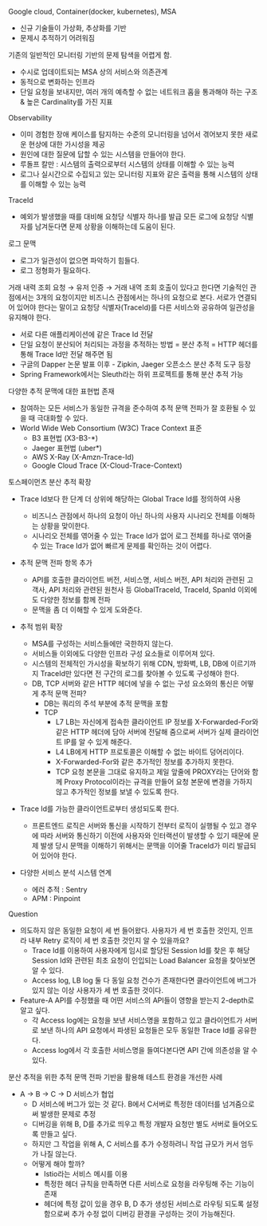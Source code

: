 Google cloud, Container(docker, kubernetes), MSA
- 신규 기술들이 가상화, 추상화를 기반
- 문제시 추적하기 어려워짐

기존의 일반적인 모니터링 기반의 문제 탐색을 어렵게 함.
- 수시로 업데이트되는 MSA 상의 서비스와 의존관계
- 동적으로 변화하는 인프라
- 단일 요청을 보내지만, 여러 개의 예측할 수 없는 네트워크 홉을 통과해야 하는 구조 & 높은 Cardinality를 가진 지표

Observability
- 이미 경험한 장애 케이스를 탐지하는 수준의 모니터링을 넘어서 겪어보지 못한 새로운 현상에 대한 가시성을 제공
- 원인에 대한 질문에 답할 수 있는 시스템을 만들어야 한다.
- 루돌프 칼만 : 시스템의 출력으로부터 시스템의 상태를 이해할 수 있는 능력
- 로그나 실시간으로 수집되고 있는 모니터링 지표와 같은 출력을 통해 시스템의 상태를 이해할 수 있는 능력

TraceId
- 예외가 발생했을 때를 대비해 요청당 식별자 하나를 발급 모든 로그에 요청당 식별자를 남겨둔다면 문제 상황을 이해하는데 도움이 된다.

로그 문맥
- 로그가 일관성이 없으면 파악하기 힘들다.
- 로그 정형화가 필요하다.

거래 내력 조회 요청 
→ 유저 인증
→ 거래 내역 조회
호출이 있다고 한다면 기술적인 관점에서는 3개의 요청이지만 비즈니스 관점에서는 하나의 요청으로 본다.
서로가 연결되어 있어야 한다는 말이고 요청당 식별자(TraceId)를 다른 서비스와 공유하여 일관성을 유지해야 한다.
- 서로 다른 애플리케이션에 같은 Trace Id 전달
- 단일 요청이 분산되어 처리되는 과정을 추적하는 방법 = 분산 추적 = HTTP 헤더를 통해 Trace Id만 전달 해주면 됨
- 구글의 Dapper 논문 발표 이후 - Zipkin, Jaeger 오픈소스 분산 추적 도구 등장
- Spring Framework에서는 Sleuth라는 하위 프로젝트를 통해 분산 추적 가능

다양한 추적 문맥에 대한 표현법 존재
- 참여하는 모든 서비스가 동일한 규격을 준수하여 추적 문맥 전파가 잘 호환될 수 있을 때 극대화할 수 있다.
- World Wide Web Consortium (W3C) Trace Context 표준
  - B3 표현법 (X3-B3-*)
  - Jaeger 표현법 (uber*)
  - AWS X-Ray (X-Amzn-Trace-Id)
  - Google Cloud Trace (X-Cloud-Trace-Context)

토스페이먼츠 분산 추적 확장
- Trace Id보다 한 단계 더 상위에 해당하는 Global Trace Id를 정의하여 사용
  - 비즈니스 관점에서 하나의 요청이 아닌 하나의 사용자 시나리오 전체를 이해하는 상황을 맞이한다.
  - 시나리오 전체를 엮어줄 수 있는 Trace Id가 없어 로그 전체를 하나로 엮어줄 수 있는 Trace Id가 없어 빠르게 문제를 확인하는 것이 어렵다.

- 추적 문맥 전파 항목 추가
  - API를 호출한 클라이언트 버전, 서비스명, 서비스 버전, API 처리와 관련된 고객사, API 처리와 관련된 원천사 등 GlobalTraceId, TraceId, SpanId 이외에도 다양한 정보를 함께 전파
  - 문맥을 좀 더 이해할 수 있게 도와준다.

- 추적 범위 확장
  - MSA를 구성하는 서비스들에만 국한하지 않는다.
  - 서비스들 이외에도 다양한 인프라 구성 요소들로 이루어져 있다.
  - 시스템의 전체적인 가시성을 확보하기 위해 CDN, 방화벽, LB, DB에 이르기까지 TraceId만 있다면 전 구간의 로그를 찾아볼 수 있도록 구성해야 한다.
  - DB, TCP 서버와 같은 HTTP 헤더에 넣을 수 없는 구성 요소와의 통신은 어떻게 추적 문맥 전파?
    - DB는 쿼리의 주석 부분에 추적 문맥을 포함
    - TCP
      - L7 LB는 자신에게 접속한 클라이언트 IP 정보를 X-Forwarded-For와 같은 HTTP 헤더에 담아 서버에 전달해 줌으로써 서버가 실제 클라이언트 IP를 알 수 있게 해준다.
      - L4 LB에게 HTTP 프로토콜은 이해할 수 없는 바이트 덩어리이다.
      - X-Forwarded-For와 같은 추가적인 정보를 추가하지 못한다.
      - TCP 요청 본문을 그대로 유지하고 제일 앞줄에 PROXY라는 단어와 함께 Proxy Protocol이라는 규격을 만들어 요청 본문에 변경을 가하지 않고 추가적인 정보를 보낼 수 있도록 한다.

- Trace Id를 가능한 클라이언트로부터 생성되도록 한다.
  - 프론트엔드 로직은 서버와 통신을 시작하기 전부터 로직이 실행될 수 있고 경우에 따라 서버와 통신하기 이전에 사용자와 인터랙션이 발생할 수 있기 때문에 문제 발생 당시 문맥을 이해하기 위해서는 문맥을 이어줄 TraceId가 미리 발급되어 있어야 한다.

- 다양한 서비스 분석 시스템 연계
  - 에러 추적 : Sentry
  - APM : Pinpoint

Question
- 의도하지 않은 동일한 요청이 세 번 들어왔다. 사용자가 세 번 호출한 것인지, 인프라 내부 Retry 로직이 세 번 호출한 것인지 알 수 있을까요?
  - Trace Id를 이용하여 사용자에게 임시로 할당된 Session Id를 찾은 후 해당 Session Id와 관련된 최초 요청이 인입되는 Load Balancer 요청을 찾아보면 알 수 있다.
  - Access log, LB log 둘 다 동일 요청 건수가 존재한다면 클라이언트에 버그가 있지 않는 이상 사용자가 세 번 호출한 것이다.
- Feature-A API를 수정했을 때 어떤 서비스의 API들이 영향을 받는지 2-depth로 알고 싶다.
  - 각 Access log에는 요청을 보낸 서비스명을 포함하고 있고 클라이언트가 서버로 보낸 하나의 API 요청에서 파생된 요청들은 모두 동일한 Trace Id를 공유한다.
  - Access log에서 각 호출한 서비스명을 들여다본다면 API 간에 의존성을 알 수 있다.

분산 추적을 위한 추적 문맥 전파 기반을 활용해 테스트 환경을 개선한 사례
- A → B → C → D 서비스가 협업
  - D 서비스에 버그가 있는 것 같다. B에서 C서버로 특정한 데이터를 넘겨줌으로써 발생한 문제로 추정
  - 디버깅을 위해 B, D를 추가로 띄우고 특정 개발자 요청만 별도 서버로 들어오도록 만들고 싶다.
  - 하지만 그 작업을 위해 A, C 서비스를 추가 수정하려니 작업 규모가 커서 엄두가 나질 않는다.
  - 어떻게 해야 할까?
    - Istio라는 서비스 메시를 이용
    - 특정한 헤더 규칙을 만족하면 다른 서비스로 요청을 라우팅해 주는 기능이 존재
    - 헤더에 특정 값이 있을 경우 B, D 추가 생성된 서비스로 라우팅 되도록 설정함으로써 추가 수정 없이 디버깅 환경을 구성하는 것이 가능해진다.